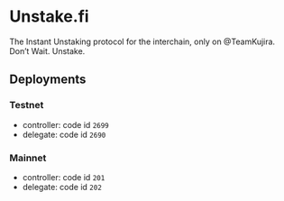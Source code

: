 # Unstake.fi

The Instant Unstaking protocol for the interchain, only on @TeamKujira. Don’t Wait. Unstake.

## Deployments

### Testnet

- controller: code id `2699`
- delegate: code id `2690`

### Mainnet

- controller: code id `201`
- delegate: code id `202`
